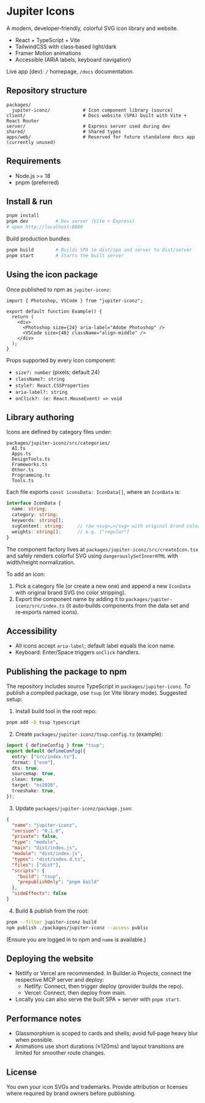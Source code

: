 # Jupiter Icons

A modern, developer‑friendly, colorful SVG icon library and website.

- React + TypeScript + Vite
- TailwindCSS with class‑based light/dark
- Framer Motion animations
- Accessible (ARIA labels, keyboard navigation)

Live app (dev): `/` homepage, `/docs` documentation.

## Repository structure

```
packages/
  jupiter-iconz/            # Icon component library (source)
client/                     # Docs website (SPA) built with Vite + React Router
server/                     # Express server used during dev
shared/                     # Shared types
apps/web/                   # Reserved for future standalone docs app (currently unused)
```

## Requirements

- Node.js >= 18
- pnpm (preferred)

## Install & run

```bash
pnpm install
pnpm dev          # Dev server (Vite + Express)
# open http://localhost:8080
```

Build production bundles:

```bash
pnpm build        # Builds SPA to dist/spa and server to dist/server
pnpm start        # Starts the built server
```

## Using the icon package

Once published to npm as `jupiter-iconz`:

```tsx
import { Photoshop, VSCode } from "jupiter-iconz";

export default function Example() {
  return (
    <div>
      <Photoshop size={24} aria-label="Adobe Photoshop" />
      <VSCode size={48} className="align-middle" />
    </div>
  );
}
```

Props supported by every icon component:

- `size?: number` (pixels; default 24)
- `className?: string`
- `style?: React.CSSProperties`
- `aria-label?: string`
- `onClick?: (e: React.MouseEvent) => void`

## Library authoring

Icons are defined by category files under:

```
packages/jupiter-iconz/src/categories/
  AI.ts
  Apps.ts
  DesignTools.ts
  Frameworks.ts
  Other.ts
  Programming.ts
  Tools.ts
```

Each file exports `const iconsData: IconData[]`, where an `IconData` is:

```ts
interface IconData {
  name: string;
  category: string;
  keywords: string[];
  svgContent: string;     // raw <svg>…</svg> with original brand colors/gradients
  weights: string[];      // e.g. ["regular"]
}
```

The component factory lives at `packages/jupiter-iconz/src/createIcon.tsx` and safely renders colorful SVG using `dangerouslySetInnerHTML` with width/height normalization.

To add an icon:

1) Pick a category file (or create a new one) and append a new `IconData` with original brand SVG (no color stripping).
2) Export the component name by adding it to `packages/jupiter-iconz/src/index.ts` (it auto‑builds components from the data set and re‑exports named icons).

## Accessibility

- All icons accept `aria-label`; default label equals the icon name.
- Keyboard: Enter/Space triggers `onClick` handlers.

## Publishing the package to npm

The repository includes source TypeScript in `packages/jupiter-iconz`. To publish a compiled package, use `tsup` (or Vite library mode). Suggested setup:

1) Install build tool in the root repo:

```bash
pnpm add -D tsup typescript
```

2) Create `packages/jupiter-iconz/tsup.config.ts` (example):

```ts
import { defineConfig } from "tsup";
export default defineConfig({
  entry: ["src/index.ts"],
  format: ["esm"],
  dts: true,
  sourcemap: true,
  clean: true,
  target: "es2020",
  treeshake: true,
});
```

3) Update `packages/jupiter-iconz/package.json`:

```json
{
  "name": "jupiter-iconz",
  "version": "0.1.0",
  "private": false,
  "type": "module",
  "main": "dist/index.js",
  "module": "dist/index.js",
  "types": "dist/index.d.ts",
  "files": ["dist"],
  "scripts": {
    "build": "tsup",
    "prepublishOnly": "pnpm build"
  },
  "sideEffects": false
}
```

4) Build & publish from the root:

```bash
pnpm --filter jupiter-iconz build
npm publish ./packages/jupiter-iconz --access public
```

(Ensure you are logged in to npm and `name` is available.)

## Deploying the website

- Netlify or Vercel are recommended. In Builder.io Projects, connect the respective MCP server and deploy:
  - Netlify: Connect, then trigger deploy (provider builds the repo).
  - Vercel: Connect, then deploy from main.
- Locally you can also serve the built SPA + server with `pnpm start`.

## Performance notes

- Glassmorphism is scoped to cards and shells; avoid full‑page heavy blur when possible.
- Animations use short durations (≈120ms) and layout transitions are limited for smoother route changes.

## License

You own your icon SVGs and trademarks. Provide attribution or licenses where required by brand owners before publishing.
